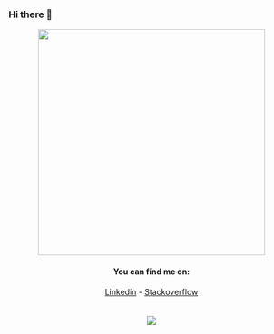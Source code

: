 ### Hi there 👋

<!--
**bagalaty/bagalaty** is a ✨ _special_ ✨ repository because its `README.md` (this file) appears on your GitHub profile.

Here are some ideas to get you started:

- 🔭 I’m currently working on ...
- 🌱 I’m currently learning ...
- 👯 I’m looking to collaborate on ...
- 🤔 I’m looking for help with ...
- 💬 Ask me about ...
- 📫 How to reach me: ...
- 😄 Pronouns: ...
- ⚡ Fun fact: ...
-->

<div align="center">
<img src="https://i.imgur.com/8MupZHY.gif" width="400px" />
<br>

#### You can find me on:
[Linkedin](https://www.linkedin.com/in/ahmedbagalaty) - [Stackoverflow](https://stackoverflow.com/users/8445916/ahmed-bagalaty) 
<br>
<br>
<br>
<img src="https://github-readme-stats.vercel.app/api?username=bagalaty&show_icons=true" />
<br>
<br>
</div>
